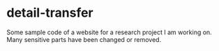 # detail-transfer
Some sample code of a website for a research project I am working on. Many sensitive parts have been changed or removed.
